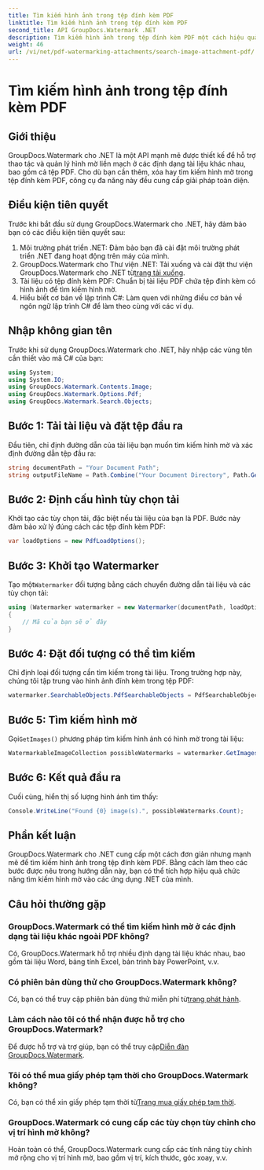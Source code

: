 ```yaml
---
title: Tìm kiếm hình ảnh trong tệp đính kèm PDF
linktitle: Tìm kiếm hình ảnh trong tệp đính kèm PDF
second_title: API GroupDocs.Watermark .NET
description: Tìm kiếm hình ảnh trong tệp đính kèm PDF một cách hiệu quả bằng GroupDocs.Watermark cho .NET. Đơn giản hóa quá trình quản lý hình mờ của bạn một cách dễ dàng.
weight: 46
url: /vi/net/pdf-watermarking-attachments/search-image-attachment-pdf/
---
```


# Tìm kiếm hình ảnh trong tệp đính kèm PDF

## Giới thiệu
GroupDocs.Watermark cho .NET là một API mạnh mẽ được thiết kế để hỗ trợ thao tác và quản lý hình mờ liền mạch ở các định dạng tài liệu khác nhau, bao gồm cả tệp PDF. Cho dù bạn cần thêm, xóa hay tìm kiếm hình mờ trong tệp đính kèm PDF, công cụ đa năng này đều cung cấp giải pháp toàn diện.
## Điều kiện tiên quyết
Trước khi bắt đầu sử dụng GroupDocs.Watermark cho .NET, hãy đảm bảo bạn có các điều kiện tiên quyết sau:
1. Môi trường phát triển .NET: Đảm bảo bạn đã cài đặt môi trường phát triển .NET đang hoạt động trên máy của mình.
2.  GroupDocs.Watermark cho Thư viện .NET: Tải xuống và cài đặt thư viện GroupDocs.Watermark cho .NET từ[trang tải xuống](https://releases.groupdocs.com/Watermark/net/).
3. Tài liệu có tệp đính kèm PDF: Chuẩn bị tài liệu PDF chứa tệp đính kèm có hình ảnh để tìm kiếm hình mờ.
4. Hiểu biết cơ bản về lập trình C#: Làm quen với những điều cơ bản về ngôn ngữ lập trình C# để làm theo cùng với các ví dụ.

## Nhập không gian tên
Trước khi sử dụng GroupDocs.Watermark cho .NET, hãy nhập các vùng tên cần thiết vào mã C# của bạn:
```csharp
using System;
using System.IO;
using GroupDocs.Watermark.Contents.Image;
using GroupDocs.Watermark.Options.Pdf;
using GroupDocs.Watermark.Search.Objects;
```
## Bước 1: Tải tài liệu và đặt tệp đầu ra
Đầu tiên, chỉ định đường dẫn của tài liệu bạn muốn tìm kiếm hình mờ và xác định đường dẫn tệp đầu ra:
```csharp
string documentPath = "Your Document Path";
string outputFileName = Path.Combine("Your Document Directory", Path.GetFileName(documentPath));
```
## Bước 2: Định cấu hình tùy chọn tải
Khởi tạo các tùy chọn tải, đặc biệt nếu tài liệu của bạn là PDF. Bước này đảm bảo xử lý đúng cách các tệp đính kèm PDF:
```csharp
var loadOptions = new PdfLoadOptions();
```
## Bước 3: Khởi tạo Watermarker
 Tạo một`Watermarker` đối tượng bằng cách chuyển đường dẫn tài liệu và các tùy chọn tải:
```csharp
using (Watermarker watermarker = new Watermarker(documentPath, loadOptions))
{
    // Mã của bạn sẽ ở đây
}
```
## Bước 4: Đặt đối tượng có thể tìm kiếm
Chỉ định loại đối tượng cần tìm kiếm trong tài liệu. Trong trường hợp này, chúng tôi tập trung vào hình ảnh đính kèm trong tệp PDF:
```csharp
watermarker.SearchableObjects.PdfSearchableObjects = PdfSearchableObjects.AttachedImages;
```
## Bước 5: Tìm kiếm hình mờ
 Gọi`GetImages()` phương pháp tìm kiếm hình ảnh có hình mờ trong tài liệu:
```csharp
WatermarkableImageCollection possibleWatermarks = watermarker.GetImages();
```
## Bước 6: Kết quả đầu ra
Cuối cùng, hiển thị số lượng hình ảnh tìm thấy:
```csharp
Console.WriteLine("Found {0} image(s).", possibleWatermarks.Count);
```

## Phần kết luận
GroupDocs.Watermark cho .NET cung cấp một cách đơn giản nhưng mạnh mẽ để tìm kiếm hình ảnh trong tệp đính kèm PDF. Bằng cách làm theo các bước được nêu trong hướng dẫn này, bạn có thể tích hợp hiệu quả chức năng tìm kiếm hình mờ vào các ứng dụng .NET của mình.
## Câu hỏi thường gặp
### GroupDocs.Watermark có thể tìm kiếm hình mờ ở các định dạng tài liệu khác ngoài PDF không?
Có, GroupDocs.Watermark hỗ trợ nhiều định dạng tài liệu khác nhau, bao gồm tài liệu Word, bảng tính Excel, bản trình bày PowerPoint, v.v.
### Có phiên bản dùng thử cho GroupDocs.Watermark không?
 Có, bạn có thể truy cập phiên bản dùng thử miễn phí từ[trang phát hành](https://releases.groupdocs.com/).
### Làm cách nào tôi có thể nhận được hỗ trợ cho GroupDocs.Watermark?
 Để được hỗ trợ và trợ giúp, bạn có thể truy cập[Diễn đàn GroupDocs.Watermark](https://forum.groupdocs.com/c/watermark/19).
### Tôi có thể mua giấy phép tạm thời cho GroupDocs.Watermark không?
 Có, bạn có thể xin giấy phép tạm thời từ[Trang mua giấy phép tạm thời](https://purchase.groupdocs.com/temporary-license/).
### GroupDocs.Watermark có cung cấp các tùy chọn tùy chỉnh cho vị trí hình mờ không?
Hoàn toàn có thể, GroupDocs.Watermark cung cấp các tính năng tùy chỉnh mở rộng cho vị trí hình mờ, bao gồm vị trí, kích thước, góc xoay, v.v.